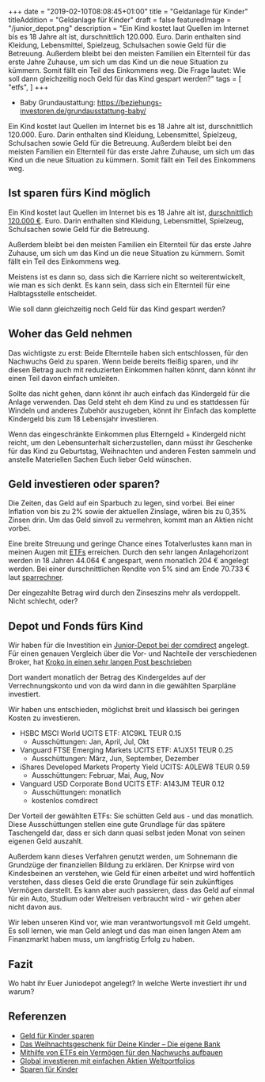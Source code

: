 +++
date = "2019-02-10T08:08:45+01:00"
title = "Geldanlage für Kinder"
titleAddition = "Geldanlage für Kinder"
draft = false
featuredImage = "/junior_depot.png"
description = "Ein Kind kostet laut Quellen im Internet bis es 18 Jahre alt ist, durschnittlich 120.000. Euro. Darin enthalten sind Kleidung, Lebensmittel, Spielzeug, Schulsachen sowie Geld für die Betreuung. Außerdem bleibt bei den meisten Familien ein Elternteil für das erste Jahre Zuhause, um sich um das Kind un die neue Situation zu kümmern. Somit fällt ein Teil des Einkommens weg. Die Frage lautet: Wie soll dann gleichzeitig noch Geld für das Kind gespart werden?"
tags = [
    "etfs",
]
+++

- Baby Grundaustattung: https://beziehungs-investoren.de/grundausstattung-baby/

Ein Kind kostet laut Quellen im Internet bis es 18 Jahre alt ist, durschnittlich 120.000. Euro. Darin enthalten sind Kleidung, Lebensmittel, Spielzeug, Schulsachen sowie Geld für die Betreuung. Außerdem bleibt bei den meisten Familien ein Elternteil für das erste Jahre Zuhause, um sich um das Kind un die neue Situation zu kümmern. Somit fällt ein Teil des Einkommens weg.


## Ist sparen fürs Kind möglich

Ein Kind kostet laut Quellen im Internet bis es 18 Jahre alt ist, [durschnittlich 120.000 €](https://www.familie.de/eltern/wie-viel-kosten-kinder-536481.html "durschnittlich 120.000 €"). Euro. Darin enthalten sind
Kleidung, Lebensmittel, Spielzeug, Schulsachen sowie Geld für die Betreuung.

Außerdem bleibt bei den meisten Familien ein Elternteil für das erste Jahre Zuhause, um sich um das Kind un die neue
Situation zu kümmern. Somit fällt ein Teil des Einkommens weg.

Meistens ist es dann so, dass sich die Karriere nicht so weiterentwickelt, wie man es sich denkt. Es kann sein, dass
sich ein Elternteil für eine Halbtagsstelle entscheidet.

Wie soll dann gleichzeitig noch Geld für das Kind gespart werden?


## Woher das Geld nehmen

Das wichtigste zu erst: Beide Elternteile haben sich entschlossen, für den Nachwuchs Geld zu sparen.
Wenn beide bereits fleißig sparen, und ihr diesen Betrag auch mit reduzierten Einkommen halten könnt, dann könnt ihr einen Teil davon einfach
umleiten.


Sollte das nicht gehen, dann könnt ihr auch einfach das Kindergeld für die Anlage verwenden. Das Geld steht eh dem Kind
zu und es stattdessen für Windeln und anderes Zubehör auszugeben, könnt ihr Einfach das komplette Kindergeld bis zum 18
Lebensjahr investieren.


Wenn das eingeschränkte Einkommen plus Elterngeld + Kindergeld  nicht reicht, um den Lebensunterhalt sicherzustellen, dann müsst ihr
Geschenke für das Kind zu Geburtstag, Weihnachten und anderen Festen sammeln und anstelle Materiellen Sachen Euch lieber
Geld wünschen.


## Geld investieren oder sparen?

Die Zeiten, das Geld auf ein Sparbuch zu legen, sind vorbei. Bei einer Inflation von bis zu 2% sowie der aktuellen
Zinslage, wären bis zu 0,35% Zinsen drin. Um das Geld sinvoll zu vermehren, kommt man an Aktien nicht vorbei.


Eine breite Streuung und geringe Chance eines Totalverlustes kann man in meinen Augen mit [ETFs](/etf "ETFs") erreichen.
Durch den sehr langen Anlagehorizont werden in 18 Jahren 44.064 € angespart, wenn monatlich 204 € angelegt werden.
Bei einer durschnittlichen Rendite von 5% sind am Ende 70.733 € laut [sparrechner](https://www.zinsen-berechnen.de/sparrechner.php "sparrechner").

Der eingezahlte Betrag wird durch den Zinseszins mehr als verdoppelt. Nicht schlecht, oder?


## Depot und Fonds fürs Kind

Wir haben für die Investition ein [Junior-Depot bei der comdirect](https://www.comdirect.de/cms/lp/juniordepot_affiliate.html "Junior-Depot bei der comdirect") angelegt. Für einen genauen Vergleich über die Vor- und Nachteile der verschiedenen Broker, hat [Kroko in einen sehr langen Post beschrieben](https://www.finanz-kroko.de/kinder-depot-welchen-online-broker-fuer-mein-kind-comdirect-oder-consorsbank/ "Kroko in einen sehr langen Post beschrieben")


Dort wandert monatlich der Betrag des Kindergeldes auf der Verrechnungskonto und von da wird dann in die gewählten
Sparpläne investiert.

Wir haben uns entschieden, möglichst breit und klassisch bei geringen Kosten zu investieren.

- HSBC MSCI World UCITS ETF: A1C9KL TEUR 0.15
  - Ausschüttungen: Jan, April, Jul, Okt
- Vanguard FTSE Emerging Markets UCITS ETF: A1JX51 TEUR 0.25
  - Ausschüttungen: März, Jun, September, Dezember
- iShares Developed Markets Property Yield UCITS: A0LEW8 TEUR 0.59
  - Ausschüttungen: Februar, Mai, Aug, Nov
- Vanguard USD Corporate Bond UCITS ETF: A143JM TEUR 0.12
  - Ausschüttungen: monatlich
  - kostenlos comdirect


Der Vorteil der gewählten ETFs: Sie schütten Geld aus - und das monatlich. Diese Ausschüttungen stellen eine gute
Grundlage für das spätere Taschengeld dar, dass er sich dann quasi selbst jeden Monat von seinen eigenen Geld auszahlt.

Außerdem kann dieses Verfahren genutzt werden, um Sohnemann die Grundzüge der finanziellen Bildung zu erklären. Der
Knirpse wird von Kindesbeinen an verstehen, wie Geld für einen arbeitet und wird hoffentlich verstehen, dass dieses Geld
die erste Grundlage für sein zukünftiges Vermögen darstellt. Es kann aber auch passieren, dass das Geld auf einmal für
ein Auto, Studium oder Weltreisen verbraucht wird - wir gehen aber nicht davon aus.

Wir leben unseren Kind vor, wie man verantwortungsvoll mit Geld umgeht. Es soll lernen, wie man Geld anlegt und das man
einen langen Atem am Finanzmarkt haben muss, um langfristig Erfolg zu haben.


## Fazit


Wo habt ihr Euer Juniodepot angelegt? In welche Werte investiert ihr und warum?


## Referenzen

- [Geld für Kinder sparen](https://beziehungs-investoren.de/geld-fuer-kinder-sparen/ "Geld für Kinder sparen")
- [Das Weihnachtsgeschenk für Deine Kinder – Die eigene Bank](https://freiheitsmaschine.com/2017/12/19/weihnachtsgeschenk-fuer-deine-kinder-die-eigene-bank/ "Das Weihnachtsgeschenk für Deine Kinder – Die eigene Bank")
- [Mithilfe von ETFs ein Vermögen für den Nachwuchs aufbauen](https://www.finanzen.net/nachricht/private-finanzen/mithilfe-von-etfs-ein-vermoegen-fuer-den-nachwuchs-aufbauen-7243753 "Mithilfe von ETFs ein Vermögen für den Nachwuchs aufbauen")
- [Global investieren mit einfachen Aktien Weltportfolios](https://www.justetf.com/de/news/musterportfolio/global-investieren-mit-einfachen-aktien-weltportfolios.html "Global investieren mit einfachen Aktien Weltportfolios")
- [Sparen für Kinder](https://test.de/sparen-fuer-kinder "Sparen für Kinder")


